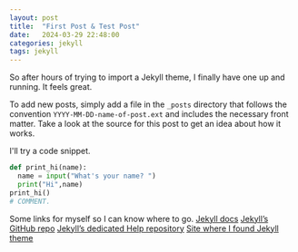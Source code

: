 ```yaml
---
layout: post
title:  "First Post & Test Post"
date:   2024-03-29 22:48:00
categories: jekyll
tags: jekyll
---
```


So after hours of trying to import a Jekyll theme, I finally have one up and running. It feels great.

To add new posts, simply add a file in the `_posts` directory that follows the convention `YYYY-MM-DD-name-of-post.ext` and includes the necessary front matter. Take a look at the source for this post to get an idea about how it works.

I'll try a code snippet.

```py
def print_hi(name):
  name = input("What's your name? ")
  print("Hi",name)
print_hi()
# COMMENT.
```
Some links for myself so I can know where to go.
[Jekyll docs][jekyll]
[Jekyll’s GitHub repo][jekyll-gh] 
[Jekyll’s dedicated Help repository][jekyll-help]
[Site where I found Jekyll theme][hyg-site]

[jekyll]:      http://jekyllrb.com
[jekyll-gh]:   https://github.com/jekyll/jekyll
[jekyll-help]: https://github.com/jekyll/jekyll-help
[hyg-site]:    https://github.com/Gaohaoyang/gaohaoyang.github.io?tab=readme-ov-file#basic-info
